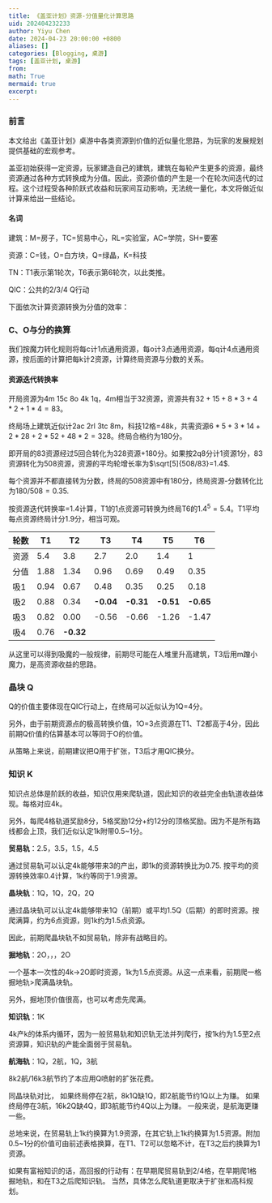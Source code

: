 ```yaml
---
title: 《盖亚计划》资源-分值量化计算思路
uid: 202404232233
author: Yiyu Chen
date: 2024-04-23 20:00:00 +0800
aliases: []
categories: [Blogging, 桌游]
tags: [盖亚计划, 桌游]
from: 
math: True
mermaid: true
excerpt: 
---
```


### 前言
本文给出《盖亚计划》桌游中各类资源到价值的近似量化思路，为玩家的发展规划提供基础的宏观参考。

盖亚初始获得一定资源，玩家建造自己的建筑，建筑在每轮产生更多的资源，最终资源通过各种方式转换成为分值。因此，资源价值的产生是一个在轮次间迭代的过程。这个过程受各种阶跃式收益和玩家间互动影响，无法统一量化，本文将做近似计算来给出一些结论。

#### 名词
建筑：M=房子，TC=贸易中心，RL=实验室，AC=学院，SH=要塞

资源：C=钱，O=白方块，Q=绿晶，K=科技

TN：T1表示第1轮次，T6表示第6轮次，以此类推。

QIC：公共的2/3/4 Q行动

下面依次计算资源转换为分值的效率：

### C、O与分的换算
我们按魔力转化规则将每c计1点通用资源，每o计3点通用资源，每q计4点通用资源，按后面的计算把每k计2资源，计算终局资源与分数的关系。

#### 资源迭代转换率
开局资源为4m 15c 8o 4k 1q，4m相当于32资源，资源共有$32+15+8*3+4*2+1*4=83$。

终局场上建筑近似计2ac 2rl 3tc 8m，科技12格=48k，共需资源$6*5+3*14+2*28+2*52+48*2=328$。终局合格约为180分。

即开局的83资源经过5回合转化为328资源+180分。如果按2q8分计1资源1分，83资源转化为508资源，资源的平均轮增长率为$\sqrt[5]{508/83}=1.4$.

每个资源并不都直接转为分数，终局的508资源中有180分，终局资源-分数转化比为$180/508=0.35$.

按资源迭代转换率=1.4计算，T1的1点资源可转换为终局T6的$1.4^5=5.4$。T1平均每点资源终局计分1.9分，相当可观。

| 轮数  | T1   | T2        | T3        | T4        | T5        | T6        |
| --- | ---- | --------- | --------- | --------- | --------- | --------- |
| 资源  | 5.4  | 3.8       | 2.7       | 2.0       | 1.4       | 1         |
| 分值  | 1.88 | 1.34      | 0.96      | 0.69      | 0.49      | 0.35      |
| 吸1  | 0.94 | 0.67      | 0.48      | 0.35      | 0.25      | 0.18      |
| 吸2  | 0.88 | 0.34      | **-0.04** | **-0.31** | **-0.51** | **-0.65** |
| 吸3  | 0.82 | 0.00      | -0.56     | -0.66     | -1.26     | -1.47     |
| 吸4  | 0.76 | **-0.32** |           |           |           |           |

从这里可以得到吸魔的一般规律，前期尽可能在人堆里升高建筑，T3后用m蹭小魔力，是高资源收益的思路。

### 晶块 Q
Q的价值主要体现在QIC行动上，在终局可以近似认为1Q=4分。

另外，由于前期资源点的极高转换价值，1O=3点资源在T1、T2都高于4分，因此前期Q价值的估算基本可以等同于O的价值。

从策略上来说，前期建议把Q用于扩张，T3后才用QIC换分。

### 知识 K
知识点总体是阶跃的收益，知识仅用来爬轨道，因此知识的收益完全由轨道收益体现。每格对应4k。

另外，每爬4格轨道奖励8分，5格奖励12分+约12分的顶格奖励。因为不是所有路线都会上顶，我们近似认定1k附带0.5~1分。

**贸易轨**：2.5，3.5，1.5，4.5

通过贸易轨可以认定4k能够带来3的产出，即1k的资源转换比为0.75. 按平均的资源转换效率0.4计算，1k约等同于1.9资源。

**晶块轨**：1Q，1Q，2Q，2Q

通过晶块轨可以认定4k能够带来1Q（前期）或平均1.5Q（后期）的即时资源。按爬满算，约为6点资源，则1k约为1.5点资源。

因此，前期爬晶块轨不如贸易轨，除非有战略目的。

**掘地轨**：2O，，，2O

一个基本一次性的4k->2O即时资源，1k为1.5点资源。从这一点来看，前期爬一格掘地轨>爬满晶块轨。

另外，掘地顶价值很高，也可以考虑先爬满。

**知识轨**：1K

4k产k的体系内循环，因为一般贸易轨和知识轨无法并列爬行，按1k约为1.5至2点资源算，知识轨的产能全面弱于贸易轨。

**航海轨**：1Q，2航，1Q，3航

8k2航/16k3航节约了本应用Q喷射的扩张花费。

同晶块轨对比，
如果终局停在2航，8k1Q缺1Q，即2航能节约1Q以上为赚。
如果终局停在3航，16k2Q缺4Q，即3航能节约4Q以上为赚。
一般来说，是航海更赚一些。

总地来说，在贸易轨上1k约换算为1.9资源，在其它轨上1k约换算为1.5资源。附加0.5~1分的价值可由前述表格换算，在T1、T2可以忽略不计，在T3之后约换算为1资源。

如果有富裕知识的话，高回报的行动有：在早期爬贸易轨到2/4格，在早期爬1格掘地轨，和在T3之后爬知识轨。
当然，具体怎么爬轨道更取决于扩张和高科规划。
